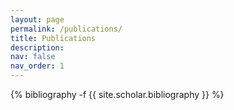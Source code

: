 ```yaml
---
layout: page
permalink: /publications/
title: Publications
description:
nav: false
nav_order: 1
---
```

<!-- _pages/publications.md -->
<div class="publications">

{% bibliography -f {{ site.scholar.bibliography }} %}

</div>
